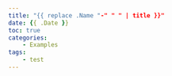 ```yaml
---
title: "{{ replace .Name "-" " " | title }}"
date: {{ .Date }}
toc: true
categories:
    - Examples
tags:
    - test
---
```


